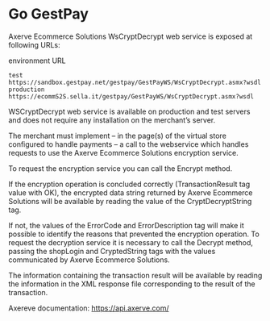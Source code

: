 # Go GestPay 

Axerve Ecommerce Solutions WsCryptDecrypt web service is exposed at following URLs:

environment	URL

```
test	https://sandbox.gestpay.net/gestpay/GestPayWS/WsCryptDecrypt.asmx?wsdl
production	https://ecommS2S.sella.it/gestpay/GestPayWS/WsCryptDecrypt.asmx?wsdl
```

WSCryptDecrypt web service is available on production and test servers and does not require any installation on the merchant’s server.

The merchant must implement – in the page(s) of the virtual store configured to handle payments – a call to the webservice which handles requests to use the Axerve Ecommerce Solutions encryption service.

To request the encryption service you can call the Encrypt method.

If the encryption operation is concluded correctly (TransactionResult tag value with OK), the encrypted data string returned by Axerve Ecommerce Solutions will be available by reading the value of the CryptDecryptString tag.

If not, the values of the ErrorCode and ErrorDescription tag will make it possible to identify the reasons that prevented the encryption operation. To request the decryption service it is necessary to call the Decrypt method, passing the shopLogin and CryptedString tags with the values communicated by Axerve Ecommerce Solutions.

The information containing the transaction result will be available by reading the information in the XML response file corresponding to the result of the transaction.


Axereve documentation: https://api.axerve.com/
